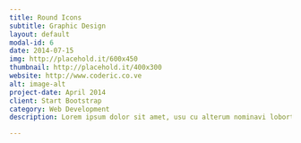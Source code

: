 ```yaml
---
title: Round Icons
subtitle: Graphic Design
layout: default
modal-id: 6
date: 2014-07-15
img: http://placehold.it/600x450
thumbnail: http://placehold.it/400x300
website: http://www.coderic.co.ve
alt: image-alt
project-date: April 2014
client: Start Bootstrap
category: Web Development
description: Lorem ipsum dolor sit amet, usu cu alterum nominavi lobortis. At duo novum diceret. Tantas apeirian vix et, usu sanctus postulant inciderint ut, populo diceret necessitatibus in vim. Cu eum dicam feugiat noluisse.

---
```

